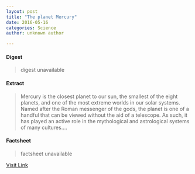 ```yaml
---
layout: post
title: "The planet Mercury"
date: 2016-05-16
categories: Science
author: unknown author

---
```



#### Digest
>digest unavailable

#### Extract
>Mercury is the closest planet to our sun, the smallest of the eight planets, and one of the most extreme worlds in our solar systems. Named after the Roman messenger of the gods, the planet is one of a handful that can be viewed without the aid of a telescope. As such, it has played an active role in the mythological and astrological systems of many cultures....

#### Factsheet
>factsheet unavailable

[Visit Link](http://phys.org/news/2015-08-planet-mercury.html)


